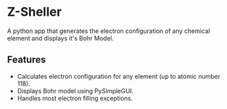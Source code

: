 # Z-Sheller
A python app that generates the electron configuration of any chemical element and displays it's Bohr Model.

## Features
- Calculates electron configuration for any element (up to atomic number 118).
- Displays Bohr model using PySimpleGUI.
- Handles most electron filling exceptions.
